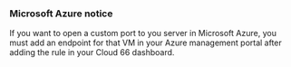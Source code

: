 <!-- usedin: [ _legacy_docker/stack-management] - post: -->


### Microsoft Azure notice

If you want to open a custom port to you server in Microsoft Azure, you must add an endpoint for that VM in your Azure management portal after adding the rule in your Cloud 66 dashboard.




